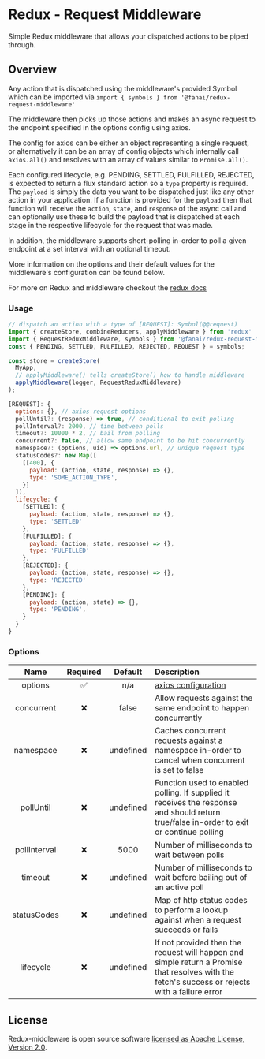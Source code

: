 # Redux - Request Middleware

Simple Redux middleware that allows your dispatched actions to be piped through.

## Overview

Any action that is dispatched using the middleware's provided Symbol which can be imported via `import { symbols } from '@fanai/redux-request-middleware'`

The middleware then picks up those actions and makes an async request to
the endpoint specified in the options config using axios.

The config for axios can be either an object representing a single request, or alternatively it can be an array of config objects which internally call `axios.all()` and resolves with an array of values similar to `Promise.all()`.

Each configured lifecycle, e.g. PENDING, SETTLED, FULFILLED, REJECTED, is expected to return a flux standard action so a `type` property is required. The `payload` is simply the data you want to be dispatched just like any other action in your application. If a function is provided for the `payload` then that function will receive the `action`, `state`, and `response` of the async call and
can optionally use these to build the payload that is dispatched at each stage in the respective lifecycle for the request that was made.

In addition, the middleware supports short-polling in-order to poll a given endpoint at a set interval with an optional timeout.

More information on the options and their default values for the middleware's configuration can be found below.

For more on Redux and middleware checkout the [redux docs](https://redux.js.org/advanced/middleware)
### Usage

```javascript
// dispatch an action with a type of [REQUEST]: Symbol(@@request)
import { createStore, combineReducers, applyMiddleware } from 'redux'
import { RequestReduxMiddleware, symbols } from '@fanai/redux-request-middleware';
const { PENDING, SETTLED, FULFILLED, REJECTED, REQUEST } = symbols;

const store = createStore(
  MyApp,
  // applyMiddleware() tells createStore() how to handle middleware
  applyMiddleware(logger, RequestReduxMiddleware)
);

[REQUEST]: {
  options: {}, // axios request options
  pollUntil?: (response) => true, // conditional to exit polling
  pollInterval?: 2000, // time between polls
  timeout?: 10000 * 2, // bail from polling
  concurrent?: false, // allow same endpoint to be hit concurrently
  namespace?: (options, uid) => options.url, // unique request type
  statusCodes?: new Map([
    [[400], {
      payload: (action, state, response) => {},
      type: 'SOME_ACTION_TYPE',
    }]
  ]),
  lifecycle: {
    [SETTLED]: {
      payload: (action, state, response) => {},
      type: 'SETTLED'
    },
    [FULFILLED]: {
      payload: (action, state, response) => {},
      type: 'FULFILLED'
    },
    [REJECTED]: {
      payload: (action, state, response) => {},
      type: 'REJECTED'
    },
    [PENDING]: {
      payload: (action, state) => {},
      type: 'PENDING',
    }
  }
}
```

### Options

|Name|Required|Default|Description|
|:--:|:------:|:-----:|:----------|
|options|✅|n/a|[axios configuration](https://github.com/axios/axios#request-config)|
|concurrent|❌|false|Allow requests against the same endpoint to happen concurrently|
|namespace|❌|undefined|Caches concurrent requests against a namespace in-order to cancel when concurrent is set to false|
|pollUntil|❌|undefined|Function used to enabled polling. If supplied it receives the response and should return true/false in-order to exit or continue polling|
|pollInterval|❌|5000|Number of milliseconds to wait between polls|
|timeout|❌|undefined|Number of milliseconds to wait before bailing out of an active poll|
|statusCodes|❌|undefined|Map of http status codes to perform a lookup against when a request succeeds or fails|
|lifecycle|❌|undefined|If not provided then the request will happen and simple return a Promise that resolves with the fetch's success or rejects with a failure error|

## License

Redux-middleware is open source software [licensed as Apache License, Version 2.0](https://github.com/fanai-inc/firestore-utils/blob/develop/LICENSE.md).